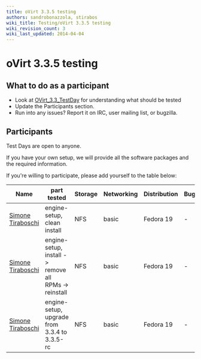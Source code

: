```yaml
---
title: oVirt 3.3.5 testing
authors: sandrobonazzola, stirabos
wiki_title: Testing/oVirt 3.3.5 testing
wiki_revision_count: 3
wiki_last_updated: 2014-04-04
---
```


# oVirt 3.3.5 testing

## What to do as a participant

*   Look at [OVirt_3.3_TestDay](/develop/release-management/releases/3.3/testday/) for understanding what should be tested
*   Update the Participants section.
*   Run into any issues? Report it on IRC, user mailing list, or bugzilla.

## Participants

Test Days are open to anyone.

If you have your own setup, we will provide all the software packages and the required information.

If you're willing to participate, please add yourself to the table below:

| Name                                          | part tested                                             | Storage | Networking | Distribution | Bugs |
|-----------------------------------------------|---------------------------------------------------------|---------|------------|--------------|------|
| [Simone Tiraboschi](User:stirabos) | engine-setup, clean install                             | NFS     | basic      | Fedora 19    | -    |
| [Simone Tiraboschi](User:stirabos) | engine-setup, install -> remove all RPMs -> reinstall | NFS     | basic      | Fedora 19    | -    |
| [Simone Tiraboschi](User:stirabos) | engine-setup, upgrade from 3.3.4 to 3.3.5-rc            | NFS     | basic      | Fedora 19    | -    |
